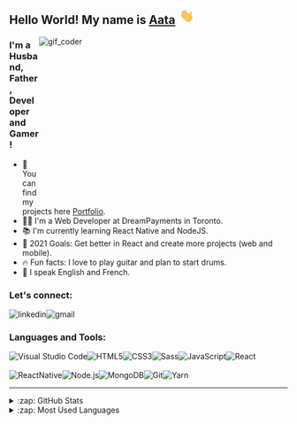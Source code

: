 ## Hello World! My name is [Aata][linkedin] <img align="bottom" alt="gif_waving" width="30px" src="https://github.com/Atalaa/gif_readme2/blob/main/waving2.gif?raw=true" /> 

<img align="right" alt="gif_coder" width="450" height="300" src="https://github.com/Atalaa/gif_readme/blob/main/coder.gif?raw=true" />

### I'm a Husband, Father, Developer and Gamer!
- 📂 You can find my projects here [Portfolio][website].
- 👨‍💻 I'm a Web Developer at DreamPayments in Toronto.
- 📚 I'm currently learning React Native and NodeJS.
- 🎯 2021 Goals: Get better in React and create more projects (web and mobile).
- 🔥 Fun facts: I love to play guitar and plan to start drums.
- 💬 I speak English and French.

### Let's connect:
[<img align="left" alt="linkedin" src="https://img.shields.io/badge/LinkedIn-0077B5?style=for-the-badge&logo=linkedin&logoColor=white" />][linkedin]
[<img align="left" alt="gmail" src="https://img.shields.io/badge/Gmail-D14836?style=for-the-badge&logo=gmail&logoColor=white" />][mailto]



<br />

### Languages and Tools:
<img align="left" alt="Visual Studio Code" src="https://img.shields.io/badge/Visual_Studio_Code-0078D4?style=for-the-badge&logo=visual%20studio%20code&logoColor=white" />
<img align="left" alt="HTML5" src="https://img.shields.io/badge/HTML5-E34F26?style=for-the-badge&logo=html5&logoColor=white" />
<img align="left" alt="CSS3" src="https://img.shields.io/badge/CSS3-1572B6?style=for-the-badge&logo=css3&logoColor=white" />
<img align="left" alt="Sass" src="https://img.shields.io/badge/Sass-CC6699?style=for-the-badge&logo=sass&logoColor=white" />
<img align="left" alt="JavaScript" src="https://img.shields.io/badge/JavaScript-F7DF1E?style=for-the-badge&logo=javascript&logoColor=black" />
<img align="left" alt="React" src="https://img.shields.io/badge/React-20232A?style=for-the-badge&logo=react&logoColor=61DAFB" />
<br /><br />
<img align="left" alt="ReactNative" src="https://img.shields.io/badge/React_Native-20232A?style=for-the-badge&logo=react&logoColor=61DAFB" />
<img align="left" alt="Node.js" src="https://img.shields.io/badge/Node.js-43853D?style=for-the-badge&logo=node.js&logoColor=white" />
<img align="left" alt="MongoDB" src="https://img.shields.io/badge/MongoDB-4EA94B?style=for-the-badge&logo=mongodb&logoColor=white" />
<img align="left" alt="Git" src="https://img.shields.io/badge/Git-F05032?style=for-the-badge&logo=git&logoColor=white" />
<img align="left" alt="Yarn" src="https://img.shields.io/badge/Yarn-2C8EBB?style=for-the-badge&logo=yarn&logoColor=white" />


<br />

---

<details>
  <summary>:zap: GitHub Stats</summary>
  <img align="left" alt="GitHub Stats" src="https://github-readme-stats-atalaa.vercel.app/api?username=Atalaa&show_icons=true&hide_border=true&hide=prs&theme=shades-of-purple" />
</details>

<details>
  <summary>:zap: Most Used Languages</summary>
  <img align="left" alt="GitHub Top Languages" src="https://github-readme-stats-atalaa.vercel.app/api/top-langs/?username=Atalaa&langs_count=5&theme=shades-of-purple" />
</details>


[website]: https://atalaa.github.io/portfolio/
[linkedin]: https://www.linkedin.com/in/aata-allah-rchidi/
[vscode]: https://code.visualstudio.com/
[mailto]: mailto:atala.rchidi@gmail.com
 
